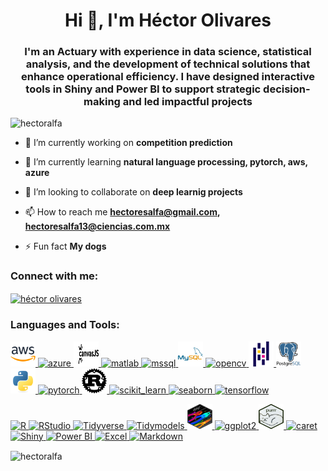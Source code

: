<h1 align="center">Hi 👋, I'm Héctor Olivares</h1>
<h3 align="center">I'm an Actuary with experience in data science, statistical analysis, and the development of technical solutions that enhance operational efficiency. I have designed interactive tools in Shiny and Power BI to support strategic decision-making and led impactful projects</h3>

<p align="left"> <img src="https://komarev.com/ghpvc/?username=hectoralfa&label=Profile%20views&color=0e75b6&style=flat" alt="hectoralfa" /> </p>

- 🔭 I’m currently working on **competition prediction**

- 🌱 I’m currently learning **natural language processing, pytorch, aws, azure**

- 👯 I’m looking to collaborate on **deep learnig projects**

- 📫 How to reach me **hectoresalfa@gmail.com, hectoresalfa13@ciencias.com.mx**

- ⚡ Fun fact **My dogs**

<h3 align="left">Connect with me:</h3>
<p align="left">
<a href="www.linkedin.com/in/héctor-olivares-561278219" target="blank"><img align="center" src="https://raw.githubusercontent.com/rahuldkjain/github-profile-readme-generator/master/src/images/icons/Social/linked-in-alt.svg" alt="héctor olivares" height="30" width="40" /></a>
</p>

<h3 align="left">Languages and Tools:</h3>
<p align="left"> <a href="https://aws.amazon.com" target="_blank" rel="noreferrer"> <img src="https://raw.githubusercontent.com/devicons/devicon/master/icons/amazonwebservices/amazonwebservices-original-wordmark.svg" alt="aws" width="40" height="40"/> </a> <a href="https://azure.microsoft.com/en-in/" target="_blank" rel="noreferrer"> <img src="https://www.vectorlogo.zone/logos/microsoft_azure/microsoft_azure-icon.svg" alt="azure" width="40" height="40"/> </a> <a href="https://canvasjs.com" target="_blank" rel="noreferrer"> <img src="https://raw.githubusercontent.com/Hardik0307/Hardik0307/master/assets/canvasjs-charts.svg" alt="canvasjs" width="40" height="40"/> </a> <a href="https://www.mathworks.com/" target="_blank" rel="noreferrer"> <img src="https://upload.wikimedia.org/wikipedia/commons/2/21/Matlab_Logo.png" alt="matlab" width="40" height="40"/> </a> <a href="https://www.microsoft.com/en-us/sql-server" target="_blank" rel="noreferrer"> <img src="https://www.svgrepo.com/show/303229/microsoft-sql-server-logo.svg" alt="mssql" width="40" height="40"/> </a> <a href="https://www.mysql.com/" target="_blank" rel="noreferrer"> <img src="https://raw.githubusercontent.com/devicons/devicon/master/icons/mysql/mysql-original-wordmark.svg" alt="mysql" width="40" height="40"/> </a> <a href="https://opencv.org/" target="_blank" rel="noreferrer"> <img src="https://www.vectorlogo.zone/logos/opencv/opencv-icon.svg" alt="opencv" width="40" height="40"/> </a> <a href="https://pandas.pydata.org/" target="_blank" rel="noreferrer"> <img src="https://raw.githubusercontent.com/devicons/devicon/2ae2a900d2f041da66e950e4d48052658d850630/icons/pandas/pandas-original.svg" alt="pandas" width="40" height="40"/> </a> <a href="https://www.postgresql.org" target="_blank" rel="noreferrer"> <img src="https://raw.githubusercontent.com/devicons/devicon/master/icons/postgresql/postgresql-original-wordmark.svg" alt="postgresql" width="40" height="40"/> </a> <a href="https://www.python.org" target="_blank" rel="noreferrer"> <img src="https://raw.githubusercontent.com/devicons/devicon/master/icons/python/python-original.svg" alt="python" width="40" height="40"/> </a> <a href="https://pytorch.org/" target="_blank" rel="noreferrer"> <img src="https://www.vectorlogo.zone/logos/pytorch/pytorch-icon.svg" alt="pytorch" width="40" height="40"/> </a> <a href="https://www.rust-lang.org" target="_blank" rel="noreferrer"> <img src="https://raw.githubusercontent.com/devicons/devicon/master/icons/rust/rust-plain.svg" alt="rust" width="40" height="40"/> </a> <a href="https://scikit-learn.org/" target="_blank" rel="noreferrer"> <img src="https://upload.wikimedia.org/wikipedia/commons/0/05/Scikit_learn_logo_small.svg" alt="scikit_learn" width="40" height="40"/> </a> <a href="https://seaborn.pydata.org/" target="_blank" rel="noreferrer"> <img src="https://seaborn.pydata.org/_images/logo-mark-lightbg.svg" alt="seaborn" width="40" height="40"/> </a> <a href="https://www.tensorflow.org" target="_blank" rel="noreferrer"> <img src="https://www.vectorlogo.zone/logos/tensorflow/tensorflow-icon.svg" alt="tensorflow" width="40" height="40"/> </a> </p>
<p align="left">
  <!-- R -->
  <a href="https://www.r-project.org/" target="_blank" rel="noreferrer"> 
    <img src="https://www.r-project.org/logo/Rlogo.png" alt="R" width="40" height="40"/> 
  </a>
  
  <!-- RStudio -->
  <a href="https://posit.co/products/open-source/rstudio/" target="_blank" rel="noreferrer"> 
    <img src="https://upload.wikimedia.org/wikipedia/commons/thumb/1/1b/RStudio-Logo.svg/512px-RStudio-Logo.svg.png" alt="RStudio" width="40" height="40"/> 
  </a>
  
  <!-- Tidyverse -->
  <a href="https://www.tidyverse.org/" target="_blank" rel="noreferrer"> 
    <img src="https://avatars.githubusercontent.com/u/38233725?s=200&v=4" alt="Tidyverse" width="40" height="40"/> 
  </a>
  
  <!-- Tidymodels -->
  <a href="https://www.tidymodels.org/" target="_blank" rel="noreferrer"> 
    <img src="https://avatars.githubusercontent.com/u/44975466?s=200&v=4" alt="Tidymodels" width="40" height="40"/> 
  </a>
  
  <!-- dplyr -->
  <a href="https://dplyr.tidyverse.org/" target="_blank" rel="noreferrer"> 
    <img src="https://raw.githubusercontent.com/tidyverse/dplyr/main/man/figures/logo.png" alt="dplyr" width="40" height="40"/> 
  </a>
  
  <!-- ggplot2 -->
  <a href="https://ggplot2.tidyverse.org/" target="_blank" rel="noreferrer"> 
    <img src="https://ggplot2.tidyverse.org/logo.png" alt="ggplot2" width="40" height="40"/> 
  </a>
  
  <!-- purrr -->
  <a href="https://purrr.tidyverse.org/" target="_blank" rel="noreferrer"> 
    <img src="https://raw.githubusercontent.com/tidyverse/purrr/main/man/figures/logo.png" alt="purrr" width="40" height="40"/> 
  </a>
  
  <!-- caret -->
  <a href="https://topepo.github.io/caret/" target="_blank" rel="noreferrer"> 
    <img src="https://topepo.github.io/caret/images/caret-logo.png" alt="caret" width="40" height="40"/> 
  </a>
  
  <!-- Shiny -->
  <a href="https://shiny.rstudio.com/" target="_blank" rel="noreferrer"> 
    <img src="https://shiny.rstudio.com/images/shiny.png" alt="Shiny" width="40" height="40"/> 
  </a>
  
  <!-- Power BI -->
  <a href="https://powerbi.microsoft.com/" target="_blank" rel="noreferrer"> 
    <img src="https://upload.wikimedia.org/wikipedia/commons/c/cf/New_Power_BI_Logo.svg" alt="Power BI" width="40" height="40"/> 
  </a>
  
  <!-- Excel -->
  <a href="https://www.microsoft.com/en-us/microsoft-365/excel" target="_blank" rel="noreferrer"> 
    <img src="https://upload.wikimedia.org/wikipedia/commons/7/73/Microsoft_Excel_2013_logo.svg" alt="Excel" width="40" height="40"/> 
  </a>
  
  <!-- Markdown -->
  <a href="https://www.markdownguide.org/" target="_blank" rel="noreferrer"> 
    <img src="https://upload.wikimedia.org/wikipedia/commons/4/48/Markdown-mark.svg" alt="Markdown" width="40" height="40"/> 
  </a>
</p>


<p><img align="center" src="https://github-readme-stats.vercel.app/api/top-langs?username=hectoralfa&show_icons=true&locale=en&layout=compact" alt="hectoralfa" /></p>
